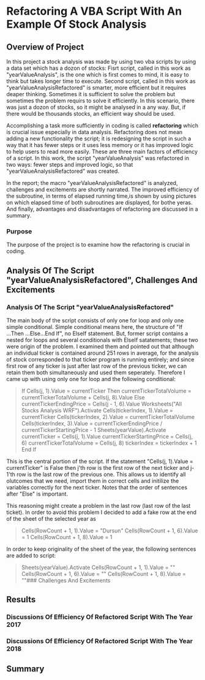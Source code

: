 # Refactoring A VBA Script With An Example Of Stock Analysis 

## Overview of Project

In this project a stock analysis was made by using two vba scripts by using a data set which has a dozon of stocks:
Fisrt script, called in this work as "yearValueAnalysis", is the one which is first comes to mind, it is easy to think but takes longer time to execute. Second script, called in this work as "yearValueAnalysisRefactored" is smarter, more efficient but it requires deaper thinking. Sometimes it is sufficient to solve the problem but sometimes the problem requirs to solve it efficiently. In this scenario, there was just a dozon of stocks, so it might be analysed in a any way. But, if there would be thousands stocks, an efficient way should be used.  

Accomplishing a task more sufficiently in coding is called **refactoring** which is crucial issue especially in data analysis. Refactoring does not mean adding a new functionality the script; it is redesigning the script in such a way that it has fewer steps or it uses less memory or it has improved logic to help users to read more easily. These are three main factors of efficiency of a script. In this work, the script "yearValueAnalysis" was refactored in two ways: fewer steps and improved logic, so that "yearValueAnalysisRefactored" was created.

 In the report; the macro "yearValueAnalysisRefactored" is analyzed, challenges and excitements are shortly narrated. The improved efficiency of the subroutine, in terms of elapsed running time,is shown by using pictures on which elapsed time of both subroutines are displayed, for bothe yeras. And finally, advantages and disadvantages of refactoring are discussed in a summary.

### Purpose

The purpose of the project is to examine how the refactoring is crucial in coding.


## Analysis Of The Script "yearValueAnalysisRefactored", Challenges And Excitements

### Analysis Of The Script "yearValueAnalysisRefactored"

The main body of the script consists of only one for loop and only one simple conditional. Simple conditional means here, the structure of "If ...Then ...Else...End If", no ElseIf statement. But, former script contains a nested for loops and several conditionals with ElseIf satatements; these two were origin of the problem. I examined them and pointed out that although an individual ticker is contained around 251 rows in average, for the analysis of stock corresponded to that ticker program is running entirely; and since first row of any ticker is just after last row of the previous ticker, we can retain them both simultaneously and used them seperately. Therefore I came up with using only one for loop and the following conditional:

> If Cells(j, 1).Value = currentTicker Then
>  currentTickerTotalVolume = currentTickerTotalVolume + Cells(j, 8).Value
>   Else
>  currentTickerEndingPrice = Cells(j - 1, 6).Value
>  Worksheets("All Stocks Analysis WRF").Activate
>  Cells(tickerIndex, 1).Value = currentTicker
> Cells(tickerIndex, 2).Value = currentTickerTotalVolume
> Cells(tickerIndex, 3).Value = currentTickerEndingPrice / currentTickerStartingPrice - 1
> Sheets(yearValue).Activate
> currentTicker = Cells(j, 1).Value
> currentTickerStartingPrice = Cells(j, 6)
> currentTickerTotalVolume = Cells(j, 8)
> tickerIndex = tickerIndex + 1
> End If

This is the central portion of the script. If the statement "Cells(j, 1).Value = currentTicker" is False then j'th row is the first row of the next ticker and j-1'th row is the last row of the previous one. This allows us to identify all olutcomes that we need, import them in correct cells and initilize the variables correctly for the next ticker. Notes that the order of sentences after "Else" is important.

This reasoning might create a problem in the last row (last row of the last ticket). In order to avoid this problem I decided to add a fake row at the end of the sheet of the selected year as

> Cells(RowCount + 1, 1).Value = "Dursun"
> Cells(RowCount + 1, 6).Value = 1
> Cells(RowCount + 1, 8).Value = 1

In order to keep originality of the sheet of the year, the following sentences are added to script:

> Sheets(yearValue).Activate
> Cells(RowCount + 1, 1).Value = ""
> Cells(RowCount + 1, 6).Value = ""
> Cells(RowCount + 1, 8).Value = ""### Challenges And Excitements


## Results

### Discussions Of Efficiency Of Refactored Script With The Year 2017

### Discussions Of Efficiency Of Refactored Script With The Year 2018



## Summary


